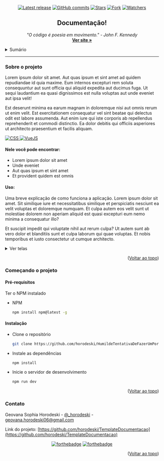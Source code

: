 <div align="center">
  
  [![Latest release](https://img.shields.io/github/v/release/horodeski/TemplateDocumentacao?label=Latest%20release&style=social)](https://github.com/horodeski/TemplateDocumentacao/releases/tag/v1.0.0)
  [![GitHub commits](https://img.shields.io/github/commits-since/horodeski/TemplateDocumentacao/v1.0.0.svg?style=social)](https://github.com/horodeski/TemplateDocumentacao/commit/)
  [![Stars](https://img.shields.io/github/stars/horodeski/TemplateDocumentacao?style=social)](https://github.com/horodeski/TemplateDocumentacao/stargazers)
  [![Fork](https://img.shields.io/github/forks/horodeski/TemplateDocumentacao?style=social)](https://github.com/horodeski/TemplateDocumentacao/network/members)
  [![Watchers](https://img.shields.io/github/watchers/horodeski/TemplateDocumentacao?style=social)](hthttps://github.com/horodeski/TemplateDocumentacao/watchers)
  
</div>


<a name="readme-top"></a>
<div align="center">
  <a href="https://github.com/horodeski/HumildeTentativaDeFazerUmPortfolio">
    <!-- logo se tiver 
    <img src="src/assets/img/logo.png" alt="Logo" width="200" height="200">
-->
  </a>

  <h2 align="center">Documentação!</h2>

  <p align="center">
    <i>"O código é poesia em movimento." - John F. Kennedy</i>
    <br />
    <a href="https://github.com/horodeski/TemplateDocumentacao"><strong>Ver site »</strong></a>
  </p>
</div>



<!-- TABLE OF CONTENTS -->
<details>
  <summary>Sumário</summary>
  <ol>
    <li>
      <a href="#sobre-o-projeto">Sobre o projeto</a>
      <ul>
        <li><a href="#nele-você-pode-encontrar">Nele você pode encontrar</a></li>
        <li><a href="#uso">Uso</a></li>
        <li><a href="#ver-telas">Ver telas</a></li>
      </ul>
    </li>
    <li>
      <a href="#começando-o-projeto">Começando o projeto</a>
      <ul>
        <li><a href="#pré-requisitos">Pré-requisitos</a></li>
        <li><a href="#instalação">Instalação</a></li>
      </ul>
    </li>
    <li><a href="#contato">Contato</a></li>
  </ol>
</details>

<hr>

<!-- ABOUT THE PROJECT -->
### Sobre o projeto
Lorem ipsum dolor sit amet. Aut quas ipsum et sint amet ad quidem repudiandae id quia maxime. Eum internos excepturi rem soluta consequuntur aut sunt officia qui aliquid expedita aut ducimus fuga. Ut sequi laudantium ea quasi dignissimos est nulla voluptas aut unde eveniet aut ipsa velit!

Est deserunt minima ea earum magnam in doloremque nisi aut omnis rerum ut enim velit. Est exercitationem consequatur vel sint beatae qui delectus odit est labore assumenda. Aut enim iure qui iste corporis ab repellendus reprehenderit et commodi distinctio. Ea dolor debitis qui officiis asperiores ut architecto praesentium et facilis aliquam.

 <a href="https://github.com/horodeski?tab=repositories" target="_blank"><img alt="CSS"
    src="https://img.shields.io/badge/-CSS-1572B6?style=flat-square&logo=CSS3&logoColor=white">
    </a>
   <a href="https://github.com/horodeski?tab=repositories" target="_blank"><img alt="VueJS"
    src="https://img.shields.io/badge/-VueJS-40b684?logo=vue.js&logoColor=white&style=flat-square">
    </a>
    
#### Nele você pode encontrar:
* Lorem ipsum dolor sit amet
* Unde eveniet
* Aut quas ipsum et sint amet
* Et provident quidem est omnis



#### Uso:
Uma breve explicação de como funciona a aplicação. Lorem ipsum dolor sit amet. Sit similique iure et necessitatibus similique et perspiciatis nesciunt ea velit voluptas et doloremque numquam. Et culpa autem eos velit sunt ut molestiae dolorem non aperiam aliquid est quasi excepturi eum nemo minima a consequatur illo?

Et suscipit impedit qui voluptate nihil aut rerum culpa? Ut autem sunt ab vero dolor et blanditiis sunt et culpa laborum qui quae voluptas. Et nobis temporibus et iusto consectetur ut cumque architecto.

<details>
  <summary name="ver-telas">Ver telas</summary>
    <img src="screenshot.png" />
</details>

<p align="right">(<a href="#readme-top">Voltar ao topo</a>)</p>



<!-- GETTING STARTED -->
### Começando o projeto

#### Pré-requisitos
Ter o NPM instalado

* NPM
  ```sh
  npm install npm@latest -g
  ```

#### Instalação


* Clone o repositório
   ```sh
   git clone https://github.com/horodeski/HumildeTentativaDeFazerUmPortfolio
   ```

* Instale as dependências
  ```sh
  npm install
  ```

* Inicie o servidor de desenvolvimento

  ```sh
  npm run dev
  ```

<p align="right">(<a href="#readme-top">Voltar ao topo</a>)</p>

<!-- CONTACT -->
### Contato

Geovana Sophia Horodeski - [@_horodeski](https://twitter.com/_horodeski) - geovana.horodeski06@gmail.com

Link do projeto: [https://github.com/horodeski/TemplateDocumentacao](https://github.com/horodeski/TemplateDocumentacao)

<div align="center">
  
  [![forthebadge](https://forthebadge.com/images/badges/powered-by-coffee.svg)](https://forthebadge.com)
  [![forthebadge](http://forthebadge.com/images/badges/built-with-love.svg)](http://forthebadge.com)
  
  
</div>

<p align="right">(<a href="#readme-top">Voltar ao topo</a>)</p>
